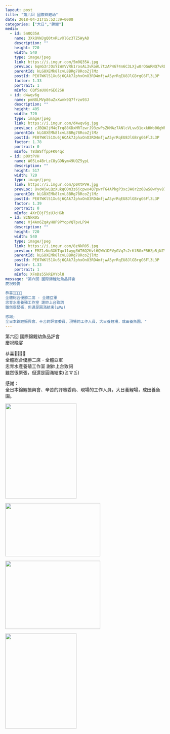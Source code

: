 ```yaml
---
layout: post
title: "第六回 國際錦鯉幼" 
date: 2018-04-21T15:52:39+0000 
categories: ["大日","錦鯉"] 
media:
  - id: 5m0Q35A
    name: 3XkQVWJgQ0tvRLvXlGz3TZ5WyAD
    description: ""   
    height: 720
    width: 540
    type: image/jpeg
    link: https://i.imgur.com/5m0Q35A.jpg
    prevLoc: 6qmG3rJOxYiWmVVRk1rosAL3vKoAL7tzAP4G74n6C3LXjw0rOGuRNQ7vRDR4tOx89RWorNhqAGMPVR6ESl0NKXA82Oi13jYq9x4oIv8oVGVNkpURLjpRQrArs7mgEvQl35SQ344g3AprIDPRkPMJWpSP5gL97mzwuyx50N1DmWF5QyR0x526TzpY9QAMY8foZQGK7W7WHj18yqArOJt1YJKoVAj9iXgnXOqOmliW6zDllxxBhOVp1jol0kIop5Y30KV
    parentId: kLG8XEMk8lcvL8BRg78RcoZjlMz
    postId: PE07WKl51Xu6j6QAk7JphxOnO3RD4mfjwA5yrRqEU8JlGBrgG6Fl3L3P
    factor: 1.33
    portrait: 1
    mInfo: CQf5aUU0rGE62SH
  - id: d4wqv6g
    name: pmN8LMVp86uZxXwmk9Q7frzo93J
    description: ""   
    height: 405
    width: 720
    type: image/jpeg
    link: https://i.imgur.com/d4wqv6g.jpg
    prevLoc: zJBQW2jM4qTrq88XDxMRTzwrJ93zwPsZKMAz7ANlcVLvw31oxkHWo06gWN09FR5z3Zp022t4wG07k22mCpypA5ngwKhDzqVRNml5s3ZgA9pRkJHJE3oGmGL0trXG7B6jkXUBxwJVmBDoCEq3BJPN2nf3AB2Q6vDXCXYAOQB11Pf3jzMQ4xGDf8Zm3vX7vzhmx1mpP48OCpKx72jQjlHn5EgWY91mSY3KlBPJlPsQMYL3DrJLs5NxG343jxUQXYqpk4lAuR0pn4
    parentId: kLG8XEMk8lcvL8BRg78RcoZjlMz
    postId: PE07WKl51Xu6j6QAk7JphxOnO3RD4mfjwA5yrRqEU8JlGBrgG6Fl3L3P
    factor: 1.78
    portrait: 0
    mInfo: T8dWSffppFK04qc
  - id: p0XtPVH
    name: W05Lo4BrLzC8yGDNym49UQZ5ypL
    description: ""   
    height: 517
    width: 720
    type: image/jpeg
    link: https://i.imgur.com/p0XtPVH.jpg
    prevLoc: 8voWjwLQzXukqOOm3z6jcpwx4Q7pwrTG4APkgP3xcJA0r2z68wS8wYyv878xI8w9k6GpV1uZgG0KDzO4hz1jE4O3mgSwqBmkj70jIxQw0z0KkqTwD8Ww4kE7HGAg7xNQL6cYWGAK8XDquoBOLyQn4msQo3m35o1xsgzJAg028qfWjjANYgO0tJW1Evvq8khqNmO8jg2Rc5pANp9VKzHZB64mLQN8hpRW7pPrx8igp4BKx1p3iroX6EJk3QSlw5ANY39LfxD
    parentId: kLG8XEMk8lcvL8BRg78RcoZjlMz
    postId: PE07WKl51Xu6j6QAk7JphxOnO3RD4mfjwA5yrRqEU8JlGBrgG6Fl3L3P
    factor: 1.39
    portrait: 0
    mInfo: 4XrEOjF5zUJcHGb
  - id: 8zNkR05
    name: Vj4An6ZqAyH8P9PYopVQTpvLP94
    description: ""   
    height: 720
    width: 540
    type: image/jpeg
    link: https://i.imgur.com/8zNkR05.jpg
    prevLoc: EMZ1zNo3XKTqx11wyg3WT6Q2Kvl6QWh1DPVyGVq7s2rKlRGxP5HZpRjNZYZ3u7Xgv6D5ALfxgZ8rYLE2c317GoVJ9jUzgnRWX1Y5sLwgjzj6wEFqjvOZKYJlCz04oYjOVgIlz3mWlJ6YiYq0gzRZNAiKZr6k6AmrhYjXWYy89KFoPPXzAQjvtnXRxkk5A5SXY01j7VRgc1rMD9ERYLuKJG1OrEQEcq5VVExVp6CNDwJJYpWziNrr4DKE9LC2zG6ojvO7ILG
    parentId: kLG8XEMk8lcvL8BRg78RcoZjlMz
    postId: PE07WKl51Xu6j6QAk7JphxOnO3RD4mfjwA5yrRqEU8JlGBrgG6Fl3L3P
    factor: 1.33
    portrait: 1
    mInfo: XFmDs55kREVYbl8
message: "第六回 國際錦鯉幼魚品評會  
慶祝晚宴  
  
恭喜🎉🎉🎊🎊  
全體総合優勝二席 - 全體亞軍  
忠育水產養殖工作室 謝帥上台致詞  
雖然很緊張，但還是圓滿結束(≧∇≦)  
  
感謝;  
全日本錦鯉振興會、辛苦的評審委員、現場的工作人員，大日養鯉場，成田養魚園。"
---
```


第六回 國際錦鯉幼魚品評會  
慶祝晚宴  
  
恭喜🎉🎉🎊🎊  
全體総合優勝二席 - 全體亞軍  
忠育水產養殖工作室 謝帥上台致詞  
雖然很緊張，但還是圓滿結束(≧∇≦)  
  
感謝：  
全日本錦鯉振興會、辛苦的評審委員、現場的工作人員，大日養鯉場，成田養魚園。


[//]: #media:  
<a href="https://i.imgur.com/5m0Q35A.jpg"><img src="https://i.imgur.com/5m0Q35A.jpg" height="300" width="225" /></a> 
  

<a href="https://i.imgur.com/d4wqv6g.jpg"><img src="https://i.imgur.com/d4wqv6g.jpg" height="168" width="300" /></a> 
  

<a href="https://i.imgur.com/p0XtPVH.jpg"><img src="https://i.imgur.com/p0XtPVH.jpg" height="215" width="300" /></a> 
  

<a href="https://i.imgur.com/8zNkR05.jpg"><img src="https://i.imgur.com/8zNkR05.jpg" height="300" width="225" /></a> 
 
